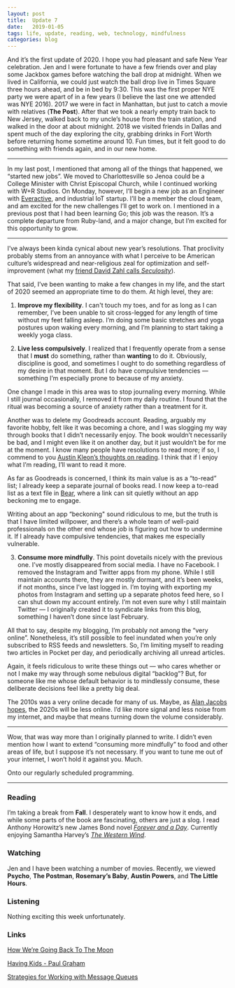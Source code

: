 ```yaml
---
layout: post
title:  Update 7
date:   2019-01-05
tags: life, update, reading, web, technology, mindfulness
categories: blog
---
```


And it’s the first update of 2020. I hope you had pleasant and safe New Year celebration. Jen and I were fortunate to have a few friends over and play some Jackbox games before watching the ball drop at midnight. When we lived in California, we could just watch the ball drop live in Times Square three hours ahead, and be in bed by 9:30. This was the first proper NYE party we were apart of in a few years (I believe the last one we attended was NYE 2016). 2017 we were in fact in Manhattan, but just to catch a movie with relatives (**The Post**). After that we took a nearly empty train back to New Jersey, walked back to my uncle’s house from the train station, and walked in the door at about midnight. 2018 we visited friends in Dallas and spent much of the day exploring the city, grabbing drinks in Fort Worth before returning home sometime around 10. Fun times, but it felt good to do something with friends again, and in our new home.

- - - -

In my last post, I mentioned that among all of the things that happened, we “started new jobs”. We moved to Charlottesville so Jenoa could be a College Minister with Christ Episcopal Church, while I continued working with W+R Studios. On Monday, however, I’ll begin a new job as an Engineer with [Everactive](https://everactive.com/), and industrial IoT startup. I’ll be a member the cloud team, and am excited for the new challenges I’ll get to work on. I mentioned in a previous post that I had been learning Go; this job was the reason. It’s a complete departure from Ruby-land, and a major change, but I’m excited for this opportunity to grow.

- - - -

I’ve always been kinda cynical about new year’s resolutions. That proclivity probably stems from an annoyance with what I perceive to be American culture’s widespread and near-religious zeal for optimization and self-improvement (what my [friend David Zahl calls *Seculosity*](https://store.mbird.com/shop/books/seculosity/)).

That said, I’ve  been wanting to make a few changes in my life, and the start of 2020 seemed an appropriate time to do them. At high level, they are:

1. **Improve my flexibility**. I can't touch my toes, and for as long as I can remember, I’ve been unable to sit cross-legged for any length of time without my feet falling asleep. I’m doing some basic stretches and yoga postures upon waking every morning, and I’m planning to start taking a weekly yoga class.

2. **Live less compulsively**. I realized that I frequently operate from a sense that I **must** do something, rather than **wanting** to do it. Obviously, discipline is good, and sometimes I ought to do something regardless of my desire in that moment. But I do have compulsive tendencies — something I’m especially prone to because of my anxiety.

One change I made in this area was to stop journaling every morning. While I still journal occasionally, I removed it from my daily routine. I found that the ritual was becoming a source of anxiety rather than a treatment for it.

Another was to delete my Goodreads account. Reading, arguably my favorite hobby, felt like it was becoming a chore, and I was slogging my way through books that I didn’t necessarily enjoy. The book wouldn’t necessarily be bad, and I might even like it on another day, but it just wouldn’t be for me at the moment. I know many people have resolutions to read more; if so, I commend to you [Austin Kleon’s thoughts on reading](https://austinkleon.com/2014/10/17/33-thoughts-on-reading/). I think that if I enjoy what I’m reading, I’ll want to read it more.

As far as Goodreads is concerned, I think its main value is as a “to-read” list; I already keep a separate journal of books read. I now keep a to-read list as a text file in [Bear](https://bear.app/), where a link can sit quietly without an app beckoning me to engage.

Writing about an app “beckoning" sound ridiculous to me, but the truth is that I have limited willpower, and there’s a whole team of well-paid professionals on the other end whose job is figuring out how to undermine it. If I already have compulsive tendencies, that makes me especially vulnerable.

3. **Consume more mindfully**. This point dovetails nicely with the previous one. I’ve mostly disappeared from social media. I have no Facebook. I removed the Instagram and Twitter apps from my phone. While I still maintain accounts there, they are mostly dormant, and it’s been weeks, if not months, since I’ve last logged in. I’m toying with exporting my photos from Instagram and setting up a separate photos feed here, so I can shut down my account entirely. I’m not even sure why I still maintain Twitter — I originally created it to syndicate links from this blog, something I haven’t done since last February. 

All that to say, despite my blogging, I’m probably not among the “very online”. Nonetheless, it’s still possible to feel inundated when you’re only subscribed to RSS feeds and newsletters. So, I’m limiting myself to reading two articles in Pocket per day, and periodically archiving all unread articles.

Again, it feels ridiculous to write these things out — who cares whether or not I make my way through some nebulous digital “backlog”? But, for someone like me whose default behavior is to mindlessly consume, these deliberate decisions feel like a pretty big deal.

The 2010s was a very online decade for many of us. Maybe, as [Alan Jacobs hopes](https://blog.ayjay.org/summing-up/), the 2020s will be less online. I’d like more signal and less noise from my internet, and maybe that means turning down the volume considerably.

- - - -

Wow, that was way more than I originally planned to write. I didn’t even mention how I want to extend “consuming more mindfully” to food and other areas of life, but I suppose it’s not necessary. If you want to tune me out of your internet, I won’t hold it against you. Much.

Onto our regularly scheduled programming.

- - - -
### Reading

I’m taking a break from **Fall**. I desperately want to know how it ends, and while some parts of the book are fascinating, others are just a slog. I read Anthony Horowitz’s new James Bond novel [*Forever and a Day*](https://bookmarks.reviews/reviews/forever-and-a-day-a-james-bond-novel/). Currently enjoying Samantha Harvey’s [*The Western Wind*](https://bookmarks.reviews/reviews/the-western-wind/).

### Watching

Jen and I have been watching a number of movies. Recently, we viewed **Psycho**, **The Postman**, **Rosemary’s Baby**, **Austin Powers**, and **The Little Hours**.

### Listening

Nothing exciting this week unfortunately.

### Links

[How We’re Going Back To The Moon](https://kottke.org/20/01/nasa-how-were-going-back-to-the-moon)

[Having Kids - Paul Graham](http://paulgraham.com/kids.html)

[Strategies for Working with Message Queues](http://www.doxsey.net/blog/strategies-for-working-with-message-queues)